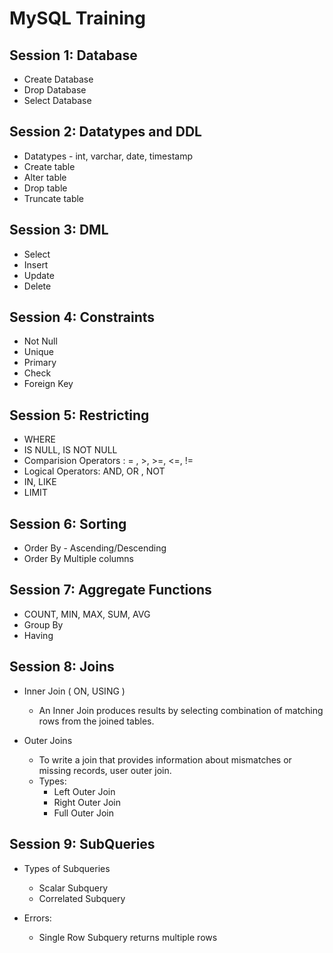 # MySQL Training


## Session 1: Database
* Create Database 
* Drop Database
* Select Database

## Session 2: Datatypes and DDL
* Datatypes - int, varchar, date, timestamp
* Create table
* Alter table
* Drop table
* Truncate table

## Session 3: DML
* Select
* Insert
* Update
* Delete

## Session 4: Constraints
* Not Null
* Unique
* Primary 
* Check
* Foreign Key

## Session 5: Restricting 
* WHERE
* IS NULL, IS NOT NULL
* Comparision Operators : = , >, >=, <=, != 
* Logical Operators: AND, OR , NOT
* IN, LIKE
* LIMIT

## Session 6: Sorting
* Order By - Ascending/Descending
* Order By Multiple columns

## Session 7: Aggregate Functions
* COUNT, MIN, MAX, SUM, AVG
* Group By
* Having

## Session 8: Joins
* Inner Join ( ON, USING )
   * An Inner Join produces results by selecting combination of matching rows from the joined tables.
   
* Outer Joins
   * To write a join that provides information about mismatches or missing records, user outer join.
   * Types:
       * Left Outer Join
       * Right Outer Join
       * Full Outer Join

## Session 9: SubQueries
* Types of Subqueries
   * Scalar Subquery
   * Correlated Subquery
   
* Errors: 
  * Single Row Subquery returns multiple rows
  

